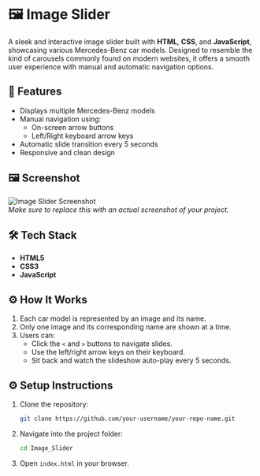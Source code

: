 # 🖼️ Image Slider

A sleek and interactive image slider built with **HTML**, **CSS**, and **JavaScript**, showcasing various Mercedes-Benz car models. Designed to resemble the kind of carousels commonly found on modern websites, it offers a smooth user experience with manual and automatic navigation options.

## 🚀 Features

- Displays multiple Mercedes-Benz models
- Manual navigation using:
  - On-screen arrow buttons
  - Left/Right keyboard arrow keys
- Automatic slide transition every 5 seconds
- Responsive and clean design

## 🖼️ Screenshot

![Image Slider Screenshot](images/screenshot.png)  
*Make sure to replace this with an actual screenshot of your project.*

## 🛠️ Tech Stack

- **HTML5**
- **CSS3**
- **JavaScript**

## ⚙️ How It Works

1. Each car model is represented by an image and its name.
2. Only one image and its corresponding name are shown at a time.
3. Users can:
   - Click the `<` and `>` buttons to navigate slides.
   - Use the left/right arrow keys on their keyboard.
   - Sit back and watch the slideshow auto-play every 5 seconds.

## ⚙️ Setup Instructions

1. Clone the repository:

    ```bash
    git clone https://github.com/your-username/your-repo-name.git
    ```

2. Navigate into the project folder:

    ```bash
    cd Image_Slider
    ```

3. Open `index.html` in your browser.

